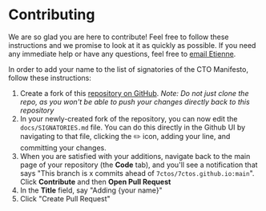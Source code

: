 # Contributing

We are so glad you are here to contribute! Feel free to follow these instructions and we promise to look at it as quickly as possible. If you need any immediate help or have any questions, feel free to [email Etienne](mailto:etienne@7ctos.com).

In order to add your name to the list of signatories of the CTO Manifesto, follow these instructions:

1. Create a fork of this [repository on GitHub](https://github.com/7ctos/7ctos.github.io). _Note: Do not just clone the repo, as you won't be able to push your changes directly back to this repository_
2. In your newly-created fork of the repository, you can now edit the `docs/SIGNATORIES.md` file. You can do this directly in the Github UI by navigating to that file, clicking the ✏️ icon, adding your line, and committing your changes.
3. When you are satisfied with your additions, navigate back to the main page of your repository (the **Code** tab), and you'll see a notification that says "This branch is x commits ahead of `7ctos/7ctos.github.io:main`". Click **Contribute** and then **Open Pull Request**
4. In the **Title** field, say "Adding {your name}"
5. Click "Create Pull Request"


